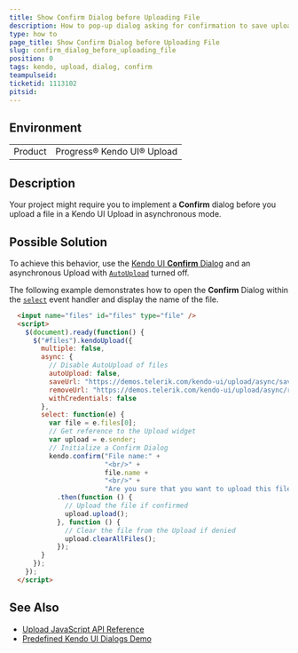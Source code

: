 ```yaml
---
title: Show Confirm Dialog before Uploading File
description: How to pop-up dialog asking for confirmation to save uploaded file
type: how to
page_title: Show Confirm Dialog before Uploading File
slug: confirm_dialog_before_uploading_file
position: 0
tags: kendo, upload, dialog, confirm
teampulseid:
ticketid: 1113102
pitsid:
---
```


## Environment

<table>
 <tr>
  <td>Product</td>
  <td>Progress® Kendo UI® Upload</td>
 </tr>
</table>

## Description

Your project might require you to implement a **Confirm** dialog before you upload a file in a Kendo UI Upload in asynchronous mode.

## Possible Solution

To achieve this behavior, use the [Kendo UI **Confirm** Dialog](https://demos.telerik.com/kendo-ui/dialog/predefined-dialogs) and an asynchronous Upload with [`AutoUpload`](http://docs.telerik.com/kendo-ui/api/javascript/ui/upload#configuration-async.autoUpload) turned off.

The following example demonstrates how to open the **Confirm** Dialog within the [`select`](http://docs.telerik.com/kendo-ui/api/javascript/ui/upload#events-select) event handler and display the name of the file.

````html
  <input name="files" id="files" type="file" />
  <script>
	$(document).ready(function() {
	  $("#files").kendoUpload({
		multiple: false,
		async: {
		  // Disable AutoUpload of files
		  autoUpload: false,
		  saveUrl: "https://demos.telerik.com/kendo-ui/upload/async/save",
		  removeUrl: "https://demos.telerik.com/kendo-ui/upload/async/remove",
		  withCredentials: false
		},
		select: function(e) {
		  var file = e.files[0];
		  // Get reference to the Upload widget
		  var upload = e.sender;
		  // Initialize a Confirm Dialog
		  kendo.confirm("File name:" +
						"<br/>" +
						file.name +
						"<br/>" +
						"Are you sure that you want to upload this file?")
			.then(function () {
			  // Upload the file if confirmed
			  upload.upload();
			}, function () {
			  // Clear the file from the Upload if denied
			  upload.clearAllFiles();
			});
		}
	  });
	});
  </script>
````

## See Also

* [Upload JavaScript API Reference](http://docs.telerik.com/kendo-ui/api/javascript/ui/upload)
* [Predefined Kendo UI Dialogs Demo](https://demos.telerik.com/kendo-ui/dialog/predefined-dialogs)

